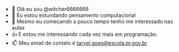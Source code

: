 - 👋 Olá eu sou @witcher6666666
- 👀 Eu estou estundando pensamento computacional
- 🌱 Mesmo eu começando a pouco tempo tenho me interessado nas aulas
- 👍 E estou me interessando cada vez mais em programação.
- 📫 Meu email de contato é taryel.goes@escola.pr.gov.br
<!---
witcher6666666/witcher6666666 is a ✨ special ✨ repository because its `README.md` (this file) appears on your GitHub profile.
You can click the Preview link to take a look at your changes.
--->
